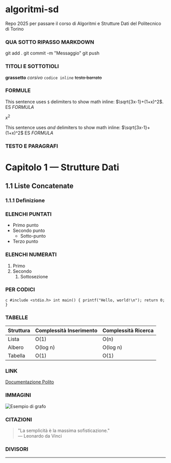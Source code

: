 # algoritmi-sd
Repo 2025 per passare il corso di Algoritmi e Strutture Dati del Politecnico di Torino


### QUA SOTTO RIPASSO MARKDOWN

git add .
git commit -m "Messaggio"
git push

### TITOLI E SOTTOTIOLI
**grassetto**
*corsivo*
`codice inline`
~~testo barrato~~

### FORMULE
This sentence uses `$` delimiters to show math inline: $\sqrt{3x-1}+(1+x)^2$.  ES $FORMULA$

$x^2$

This sentence uses    $` and `$ delimiters to show math inline: $`\sqrt{3x-1}+(1+x)^2`$ ES $`FORMULA`$

### TESTO E PARAGRAFI
# Capitolo 1 — Strutture Dati
## 1.1 Liste Concatenate
### 1.1.1 Definizione


### ELENCHI PUNTATI
- Primo punto
- Secondo punto
  - Sotto-punto
- Terzo punto

### ELENCHI NUMERATI
1. Primo
2. Secondo
   1. Sottosezione

### PER CODICI
```c #include <stdio.h> int main() { printf("Hello, world!\n"); return 0; } ``` 


### TABELLE
| Struttura | Complessità Inserimento | Complessità Ricerca |
|------------|-------------------------|---------------------|
| Lista      | O(1)                    | O(n)                |
| Albero     | O(log n)                | O(log n)            |
| Tabella    | O(1)                    | O(1)                |


### LINK
[Documentazione Polito](https://didattica.polito.it)

### IMMAGINI
![Esempio di grafo](img/img_1.png)

### CITAZIONI
> "La semplicità è la massima sofisticazione."  
> — Leonardo da Vinci

### DIVISORI
---